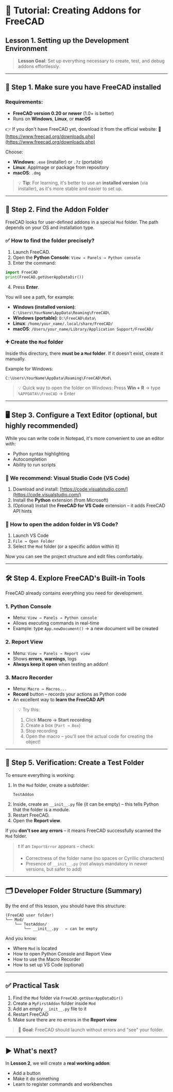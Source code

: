 # 📘 Tutorial: Creating Addons for FreeCAD
## Lesson 1. Setting up the Development Environment

> **Lesson Goal**: Set up everything necessary to create, test, and debug addons effortlessly.

---

## 🔧 Step 1. Make sure you have FreeCAD installed

### Requirements:
- **FreeCAD version 0.20 or newer** (1.0+ is better)
- Runs on **Windows**, **Linux**, or **macOS**

👉 If you don't have FreeCAD yet, download it from the official website:
🔗 [https://www.freecad.org/downloads.php](https://www.freecad.org/downloads.php)

Choose:
- **Windows**: `.exe` (installer) or `.7z` (portable)
- **Linux**: AppImage or package from repository
- **macOS**: `.dmg`

> 💡 **Tip**: For learning, it's better to use an **installed version** (via installer), as it's more stable and easier to set up.

---

## 📁 Step 2. Find the Addon Folder

FreeCAD looks for user-defined addons in a special `Mod` folder.
The path depends on your OS and installation type.

### ✅ How to find the folder precisely?

1. Launch FreeCAD.
2. Open the **Python Console**:
   `View → Panels → Python console`
3. Enter the command:

```python
import FreeCAD
print(FreeCAD.getUserAppDataDir())
```

4. Press **Enter**.

You will see a path, for example:

- **Windows (installed version)**:
  `C:\Users\YourName\AppData\Roaming\FreeCAD\`
- **Windows (portable)**:
  `D:\FreeCAD\data\`
- **Linux**:
  `/home/your_name/.local/share/FreeCAD/`
- **macOS**:
  `/Users/your_name/Library/Application Support/FreeCAD/`

### ➕ Create the `Mod` folder

Inside this directory, there **must be a `Mod` folder**.
If it doesn't exist, create it manually.

Example for Windows:
```
C:\Users\YourName\AppData\Roaming\FreeCAD\Mod\
```

> 💡 Quick way to open the folder on Windows:
> Press **Win + R** → type `%APPDATA%\FreeCAD` → Enter

---

## 🖥 Step 3. Configure a Text Editor (optional, but highly recommended)

While you can write code in Notepad, it's more convenient to use an editor with:
- Python syntax highlighting
- Autocompletion
- Ability to run scripts

### 🔹 We recommend: **Visual Studio Code (VS Code)**

1. Download and install: [https://code.visualstudio.com/](https://code.visualstudio.com/)
2. Install the **Python** extension (from Microsoft)
3. (Optional) Install the **FreeCAD for VS Code** extension – it adds FreeCAD API hints

### 🔹 How to open the addon folder in VS Code?

1. Launch VS Code
2. `File → Open Folder`
3. Select the `Mod` folder (or a specific addon within it)

Now you can see the project structure and edit files comfortably.

---

## 🛠 Step 4. Explore FreeCAD's Built-in Tools

FreeCAD already contains everything you need for development.

### 1. **Python Console**
- Menu: `View → Panels → Python console`
- Allows executing commands in real-time
- Example: type `App.newDocument()` → a new document will be created

### 2. **Report View**
- Menu: `View → Panels → Report view`
- Shows **errors**, **warnings**, logs
- **Always keep it open** when testing an addon!

### 3. **Macro Recorder**
- Menu: `Macro → Macros...`
- **Record** button – records your actions as Python code
- An excellent way to **learn the FreeCAD API**

> 💡 Try this:
> 1. Click **Macro → Start recording**
> 2. Create a box (`Part → Box`)
> 3. Stop recording
> 4. Open the macro – you'll see the actual code for creating the object!

---

## 🧪 Step 5. Verification: Create a Test Folder

To ensure everything is working:

1. In the `Mod` folder, create a subfolder:
   ```
   TestAddon
   ```
2. Inside, create an `__init__.py` file (it can be empty) – this tells Python that the folder is a module.
3. Restart FreeCAD.
4. Open the **Report view**.

If you **don't see any errors** – it means FreeCAD successfully scanned the `Mod` folder.

> ❗ If an `ImportError` appears – check:
> - Correctness of the folder name (no spaces or Cyrillic characters)
> - Presence of `__init__.py` (not always mandatory in newer versions, but safer to add)

---

## 🗂 Developer Folder Structure (Summary)

By the end of this lesson, you should have this structure:

```
(FreeCAD user folder)
└── Mod/
    └── TestAddon/
        └── __init__.py   ← can be empty
```

And you know:
- Where `Mod` is located
- How to open Python Console and Report View
- How to use the Macro Recorder
- How to set up VS Code (optional)

---

## ✅ Practical Task

1. Find the `Mod` folder via `FreeCAD.getUserAppDataDir()`
2. Create a `MyFirstAddon` folder inside `Mod`
3. Add an empty `__init__.py` file to it
4. Restart FreeCAD
5. Make sure there are no errors in the **Report view**

> 🎯 **Goal**: FreeCAD should launch without errors and "see" your folder.

---

## ▶️ What's next?

In **Lesson 2**, we will create a **real working addon**:
- Add a button
- Make it do something
- Learn to register commands and workbenches
